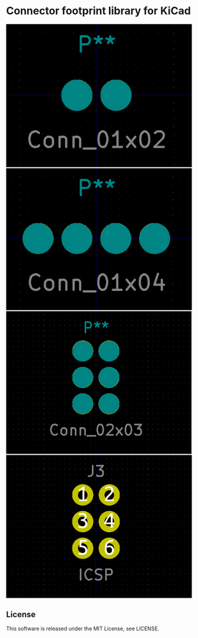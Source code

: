
# Connector footprint library for KiCad

![footprint_Conn_01x02](https://raw.githubusercontent.com/yskoht/kicad-Conn/images/footprint_Conn_01x02.png)
![footprint_Conn_01x04](https://raw.githubusercontent.com/yskoht/kicad-Conn/images/footprint_Conn_01x04.png)
![footprint_Conn_02x03](https://raw.githubusercontent.com/yskoht/kicad-Conn/images/footprint_Conn_02x03.png)
![footprint_Conn_02x03_no_silk](https://raw.githubusercontent.com/yskoht/kicad-Conn/images/footprint_Conn_02x03_no_silk.png)

## License

This software is released under the MIT License, see LICENSE.

